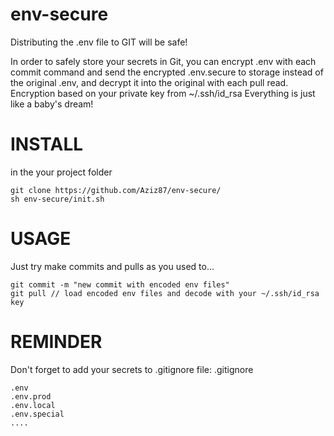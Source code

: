 # env-secure

Distributing the .env file to GIT will be safe!

In order to safely store your secrets in Git, you can encrypt .env with each commit command and send the encrypted .env.secure to storage instead of the original .env, and decrypt it into the original with each pull read.
Encryption based on your private key from ~/.ssh/id_rsa
Everything is just like a baby's dream!

# INSTALL

in the your project folder

```
git clone https://github.com/Aziz87/env-secure/
sh env-secure/init.sh
```

# USAGE

Just try make commits and pulls as you used to...

```
git commit -m "new commit with encoded env files"
git pull // load encoded env files and decode with your ~/.ssh/id_rsa key
```

# REMINDER

Don't forget to add your secrets to .gitignore
file: .gitignore

```
.env
.env.prod
.env.local
.env.special
....
```
